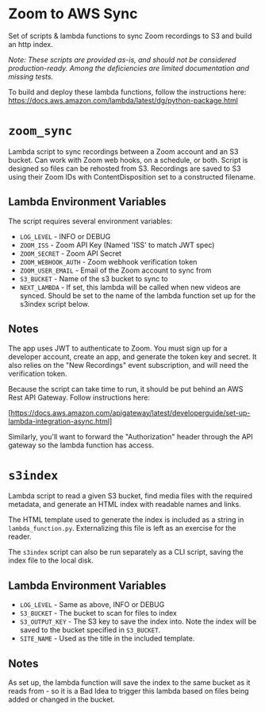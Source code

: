 # Zoom to AWS Sync
Set of scripts & lambda functions to sync Zoom recordings to S3 and build an http index.

*Note: These scripts are provided as-is, and should not be considered production-ready. Among the deficiencies are limited documentation and missing tests.*

To build and deploy these lambda functions, follow the instructions here:
https://docs.aws.amazon.com/lambda/latest/dg/python-package.html

# `zoom_sync`
Lambda script to sync recordings between a Zoom account and an S3 bucket. Can work with Zoom web hooks, on a schedule, or both. Script is designed so files can be rehosted from S3. Recordings are saved to S3 using their Zoom IDs with ContentDisposition set to a constructed filename.

## Lambda Environment Variables
The script requires several environment variables:
* `LOG_LEVEL` - INFO or DEBUG
* `ZOOM_ISS` - Zoom API Key (Named 'ISS' to match JWT spec)
* `ZOOM_SECRET` - Zoom API Secret
* `ZOOM_WEBHOOK_AUTH` - Zoom webhook verification token
* `ZOOM_USER_EMAIL` - Email of the Zoom account to sync from
* `S3_BUCKET` - Name of the s3 bucket to sync to
* `NEXT_LAMBDA` - If set, this lambda will be called when new videos are synced. Should be set to the name of the lambda function set up for the s3index script below.

## Notes

The app uses JWT to authenticate to Zoom. You must sign up for a developer account, create an app, and generate the token key and secret. It also relies on the "New Recordings" event subscription, and will need the verification token.

Because the script can take time to run, it should be put behind an AWS Rest API Gateway. Follow instructions here:

[https://docs.aws.amazon.com/apigateway/latest/developerguide/set-up-lambda-integration-async.html]

Similarly, you'll want to forward the "Authorization" header through the API gateway so the lambda function has access.

# `s3index`
Lambda script to read a given S3 bucket, find media files with the required metadata, and generate an HTML index with readable names and links.

The HTML template used to generate the index is included as a string in `lambda_function.py`. Externalizing this file is left as an exercise for the reader.

The `s3index` script can also be run separately as a CLI script, saving the index file to the local disk.

## Lambda Environment Variables
* `LOG_LEVEL` - Same as above, INFO or DEBUG
* `S3_BUCKET` - The bucket to scan for files to index
* `S3_OUTPUT_KEY` - The S3 key to save the index into. Note the index will be saved to the bucket specified in `S3_BUCKET`.
* `SITE_NAME` - Used as the title in the included template.

## Notes
As set up, the lambda function will save the index to the same bucket as it reads from - so it is a Bad Idea to trigger this lambda based on files being added or changed in the bucket.